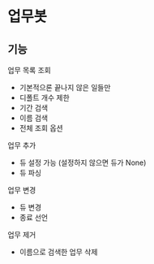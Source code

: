 # 업무봇

## 기능

업무 목록 조회
 - 기본적으론 끝나지 않은 일들만
 - 디폴트 개수 제한
 - 기간 검색
 - 이름 검색
 - 전체 조회 옵션

업무 추가
 - 듀 설정 가능 (설정하지 않으면 듀가 None)
 - 듀 파싱

업무 변경
 - 듀 변경
 - 종료 선언

업무 제거
 - 이름으로 검색한 업무 삭제
